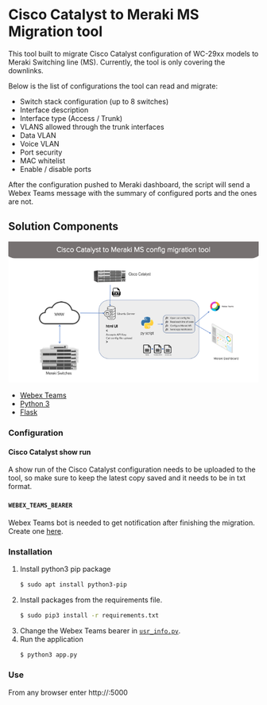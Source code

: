 # Cisco Catalyst to Meraki MS Migration tool

This tool built to migrate Cisco Catalyst configuration of WC-29xx models to Meraki Switching line (MS). Currently, the tool is only covering the downlinks.  

Below is the list of configurations the tool can read and migrate:
- Switch stack configuration (up to 8 switches)
- Interface description
- Interface type (Access / Trunk)
- VLANS allowed through the trunk interfaces
- Data VLAN
- Voice VLAN
- Port security
- MAC whitelist
- Enable / disable ports

After the configuration pushed to Meraki dashboard, the script will send a Webex Teams message with the summary of configured ports and the ones are not.

## Solution Components

![High Level Design](static/Cat2MS_Migration_tool.png)

- [Webex Teams](https://developer.webex.com/)
- [Python 3](https://www.python.org/)
- [Flask](https://flask.palletsprojects.com/en/1.1.x/)

### Configuration

#### Cisco Catalyst show run

A show run of the Cisco Catalyst configuration needs to be uploaded to the tool, so make sure to keep the latest copy saved and it needs to be in txt format.

#### `WEBEX_TEAMS_BEARER`

Webex Teams bot is needed to get notification after finishing the migration. Create one [here](https://developer.webex.com/docs/bots).

### Installation

1. Install python3 pip package
    ```bash
    $ sudo apt install python3-pip
    ```
2. Install packages from the requirements file.
    ```bash
   $ sudo pip3 install -r requirements.txt
    ```
3. Change the Webex Teams bearer in [`usr_info.py`](#usr_info.py).
4. Run the application 
    ```bash
   $ python3 app.py
    ```
    
### Use

From any browser enter http://<ip address>:5000
